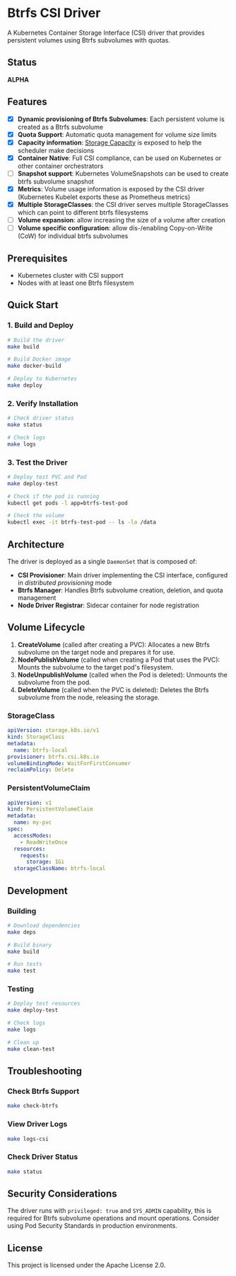 # Btrfs CSI Driver

A Kubernetes Container Storage Interface (CSI) driver that provides persistent volumes using Btrfs subvolumes with quotas.

## Status

**ALPHA**

## Features

- [x] **Dynamic provisioning of Btrfs Subvolumes**: Each persistent volume is created as a Btrfs subvolume
- [x] **Quota Support**: Automatic quota management for volume size limits
- [x] **Capacity information**: [Storage Capacity](https://kubernetes.io/docs/concepts/storage/storage-capacity/) is exposed to help the scheduler make decisions
- [x] **Container Native**: Full CSI compliance, can be used on Kubernetes or other container orchestrators
- [ ] **Snapshot support**: Kubernetes VolumeSnapshots can be used to create btrfs subvolume snapshot
- [x] **Metrics**: Volume usage information is exposed by the CSI driver (Kubernetes Kubelet exports these as Prometheus metrics)
- [x] **Multiple StorageClasses**: the CSI driver serves multiple StorageClasses which can point to different btrfs filesystems
- [ ] **Volume expansion**: allow increasing the size of a volume after creation
- [ ] **Volume specific configuration**: allow dis-/enabling Copy-on-Write (CoW) for individual btrfs subvolumes

## Prerequisites

- Kubernetes cluster with CSI support
- Nodes with at least one Btrfs filesystem

## Quick Start

### 1. Build and Deploy

```bash
# Build the driver
make build

# Build Docker image
make docker-build

# Deploy to Kubernetes
make deploy
```

### 2. Verify Installation

```bash
# Check driver status
make status

# Check logs
make logs
```

### 3. Test the Driver

```bash
# Deploy test PVC and Pod
make deploy-test

# Check if the pod is running
kubectl get pods -l app=btrfs-test-pod

# Check the volume
kubectl exec -it btrfs-test-pod -- ls -la /data
```

## Architecture

The driver is deployed as a single `DaemonSet` that is composed of:

- **CSI Provisioner**: Main driver implementing the CSI interface, configured in *distributed provisioning* mode
- **Btrfs Manager**: Handles Btrfs subvolume creation, deletion, and quota management
- **Node Driver Registrar**: Sidecar container for node registration

## Volume Lifecycle

1. **CreateVolume** (called after creating a PVC): Allocates a new Btrfs subvolume on the target node and prepares it for use.
2. **NodePublishVolume** (called when creating a Pod that uses the PVC): Mounts the subvolume to the target pod's filesystem.
3. **NodeUnpublishVolume** (called when the Pod is deleted): Unmounts the subvolume from the pod.
4. **DeleteVolume** (called when the PVC is deleted): Deletes the Btrfs subvolume from the node, releasing the storage.

### StorageClass

```yaml
apiVersion: storage.k8s.io/v1
kind: StorageClass
metadata:
  name: btrfs-local
provisioner: btrfs.csi.k8s.io
volumeBindingMode: WaitForFirstConsumer
reclaimPolicy: Delete
```

### PersistentVolumeClaim

```yaml
apiVersion: v1
kind: PersistentVolumeClaim
metadata:
  name: my-pvc
spec:
  accessModes:
    - ReadWriteOnce
  resources:
    requests:
      storage: 1Gi
  storageClassName: btrfs-local
```

## Development

### Building

```bash
# Download dependencies
make deps

# Build binary
make build

# Run tests
make test
```

### Testing

```bash
# Deploy test resources
make deploy-test

# Check logs
make logs

# Clean up
make clean-test
```

## Troubleshooting

### Check Btrfs Support

```bash
make check-btrfs
```

### View Driver Logs

```bash
make logs-csi
```

### Check Driver Status

```bash
make status
```

## Security Considerations

The driver runs with `privileged: true` and `SYS_ADMIN` capability, this is required for Btrfs subvolume operations and mount operations.
Consider using Pod Security Standards in production environments.

## License

This project is licensed under the Apache License 2.0.
